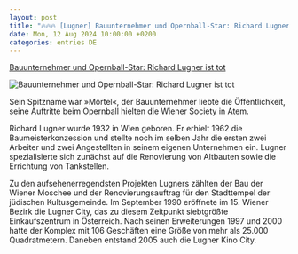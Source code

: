 ```yaml
---
layout: post
title: "🔥🔥🔥 [Lugner] Bauunternehmer und Opernball-Star: Richard Lugner ist tot"
date: Mon, 12 Aug 2024 10:00:00 +0200
categories: entries DE
---
```

[Bauunternehmer und Opernball-Star: Richard Lugner ist tot](https://www.spiegel.de/kultur/richard-lugner-ist-tot-bauunternehmer-und-opernball-star-gestorben-a-5a17d109-3739-4c28-95b1-4d4f84e2340e)

![Bauunternehmer und Opernball-Star: Richard Lugner ist tot](https://cdn.prod.www.spiegel.de/images/8a24a435-7f31-4919-908c-d49801367343_w1200_r1.778_fpx50_fpy45.jpg)

Sein Spitzname war »Mörtel«, der Bauunternehmer liebte die Öffentlichkeit, seine Auftritte beim Opernball hielten die Wiener Society in Atem.

Richard Lugner wurde 1932 in Wien geboren. Er erhielt 1962 die Baumeisterkonzession und stellte noch im selben Jahr die ersten zwei Arbeiter und zwei Angestellten in seinem eigenen Unternehmen ein. Lugner spezialisierte sich zunächst auf die Renovierung von Altbauten sowie die Errichtung von Tankstellen.

Zu den aufsehenerregendsten Projekten Lugners zählten der Bau der Wiener Moschee und der Renovierungsauftrag für den Stadttempel der jüdischen Kultusgemeinde. Im September 1990 eröffnete im 15. Wiener Bezirk die Lugner City, das zu diesem Zeitpunkt siebtgrößte Einkaufszentrum in Österreich. Nach seinen Erweiterungen 1997 und 2000 hatte der Komplex mit 106 Geschäften eine Größe von mehr als 25.000 Quadratmetern. Daneben entstand 2005 auch die Lugner Kino City.

